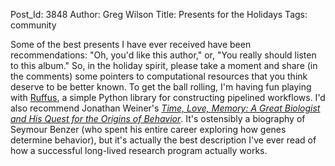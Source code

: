 Post_Id: 3848
Author: Greg Wilson
Title: Presents for the Holidays
Tags: community

<p>Some of the best presents I have ever received have been recommendations: "Oh, you'd like this author," or, "You really should listen to this album."  So, in the holiday spirit, please take a moment and share (in the comments) some pointers to  computational resources that you think deserve to be better known.  To get the ball rolling, I'm having fun playing with <a href="http://www.ruffus.org.uk/">Ruffus</a>, a simple Python library for constructing pipelined workflows.  I'd also recommend Jonathan Weiner's <a href="http://www.amazon.com/gp/product/0679763902/"><em>Time, Love, Memory: A Great Biologist and His Quest for the Origins of Behavior</em></a>. It's ostensibly a biography of Seymour Benzer (who spent his entire career exploring how genes determine behavior), but it's actually the best description I've ever read of how a successful long-lived research program actually works.</p>
